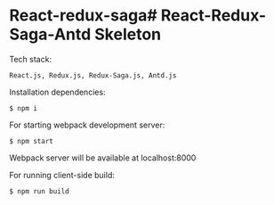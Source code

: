 # React-redux-saga# React-Redux-Saga-Antd Skeleton 
Tech stack:
``` shell
React.js, Redux.js, Redux-Saga.js, Antd.js
```

Installation dependencies:
``` shell
$ npm i
```

For starting webpack development server:
``` shell
$ npm start
```
Webpack server will be available at localhost:8000

For running client-side build:
``` shell
$ npm run build
```
